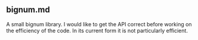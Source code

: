 ## bignum.md

A small bignum library. I would like to get the API correct before working on
the efficiency of the code. In its current form it is not particularly
efficient.
